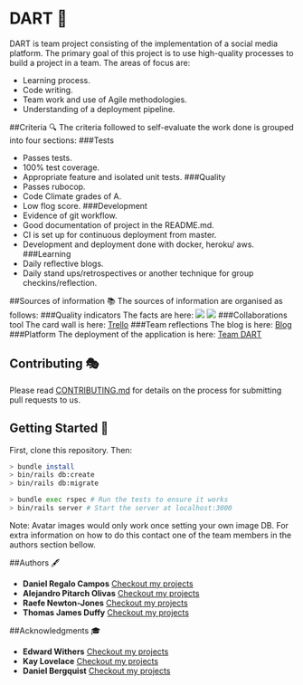 # DART 🎯
DART is team project consisting of the implementation of a social media platform.
The primary goal of this project is to use high-quality processes to build a project in a team.
The areas of focus are:
* Learning process.
* Code writing.
* Team work and use of Agile methodologies.
* Understanding of a deployment pipeline.

##Criteria 🔍
The criteria followed to self-evaluate the work done is grouped into four sections:
###Tests
* Passes tests.
* 100% test coverage.
* Appropriate feature and isolated unit tests.
###Quality
* Passes rubocop.
* Code Climate grades of A.
* Low flog score.
###Development
* Evidence of git workflow.
* Good documentation of project in the README.md.
* CI is set up for continuous deployment from master.
* Development and deployment done with docker, heroku/ aws.
###Learning
* Daily reflective blogs.
* Daily stand ups/retrospectives or another technique for group checkins/reflection.

##Sources of information 📚
The sources of information are organised as follows:
###Quality indicators
The facts are here:
<a href="https://codeclimate.com/github/TomJamesDuffy/acebook-dart/maintainability"><img src="https://api.codeclimate.com/v1/badges/59c24b47dcc4c27c480a/maintainability" /></a>
<a href="https://codeclimate.com/github/TomJamesDuffy/acebook-dart/test_coverage"><img src="https://api.codeclimate.com/v1/badges/59c24b47dcc4c27c480a/test_coverage" /></a>
###Collaborations tool
The card wall is here: [Trello](https://trello.com/b/rehxDBbM/dartbook)
###Team reflections
The blog is here:
[Blog](https://medium.com/@teamdartlondon)
###Platform
The deployment of the application is here:
[Team DART](http://team-dart.herokuapp.com)

## Contributing 🎭
Please read [CONTRIBUTING.md](CONTRIBUTING.md) for details on the process for submitting pull requests to us.

## Getting Started 🚴‍

First, clone this repository. Then:

```bash
> bundle install
> bin/rails db:create
> bin/rails db:migrate

> bundle exec rspec # Run the tests to ensure it works
> bin/rails server # Start the server at localhost:3000
```
Note: Avatar images would only work once setting your own image DB. For extra information on how to do this contact one of the team members in the authors section bellow.

##Authors 🖋
* **Daniel Regalo Campos**
[Checkout my projects](https://github.com/ddregalo)
* **Alejandro Pitarch Olivas**
[Checkout my projects](https://github.com/xelAhcratiPsavilO)
* **Raefe Newton-Jones**
[Checkout my projects](https://github.com/Raefey)
* **Thomas James Duffy**
[Checkout my projects](https://github.com/TomJamesDuffy)

##Acknowledgments 🎓
* **Edward Withers**
[Checkout my projects](https://github.com/dearshrewdwit)
* **Kay Lovelace**
[Checkout my projects](https://github.com/neoeno)
* **Daniel Bergquist**
[Checkout my projects](https://github.com/dbugsy)
